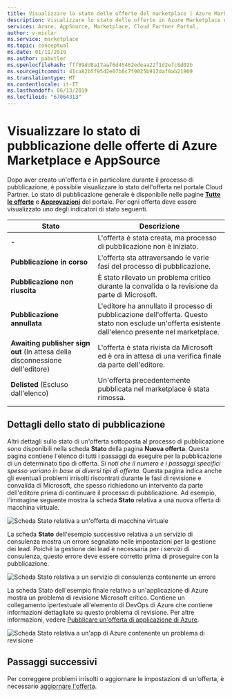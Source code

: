```yaml
---
title: Visualizzare lo stato delle offerte del marketplace | Azure Marketplace
description: Visualizzare lo stato delle offerte in Azure Marketplace e nel marketplace di AppSource usando il portale Cloud Partner
services: Azure, AppSource, Marketplace, Cloud Partner Portal,
author: v-miclar
ms.service: marketplace
ms.topic: conceptual
ms.date: 01/11/2019
ms.author: pabutler
ms.openlocfilehash: fff89dd8a17aaf6d45462edeaa22f1d2efc8d02b
ms.sourcegitcommit: 41ca82b5f95d2e07b0c7f9025b912daf0ab21909
ms.translationtype: MT
ms.contentlocale: it-IT
ms.lasthandoff: 06/13/2019
ms.locfileid: "67064313"
---
```

# <a name="view-the-publishing-status-of-azure-marketplace-and-appsource-offers"></a>Visualizzare lo stato di pubblicazione delle offerte di Azure Marketplace e AppSource

Dopo aver creato un'offerta e in particolare durante il processo di pubblicazione, è possibile visualizzare lo stato dell'offerta nel portale Cloud Partner.  Lo stato di pubblicazione generale è disponibile nelle pagine [**Tutte le offerte**](../portal-tour/cpp-all-offers-page.md) e [**Approvazioni**](../portal-tour/cpp-approvals-page.md) del portale.  Per ogni offerta deve essere visualizzato uno degli indicatori di stato seguenti.  

|            Stato              |   Descrizione                                                           |
|            ------              |   -----------                                                           |
| **-**                          | L'offerta è stata creata, ma processo di pubblicazione non è iniziato.            |
| **Pubblicazione in corso**        | L'offerta sta attraversando le varie fasi del processo di pubblicazione.   |
| **Pubblicazione non riuscita**             | È stato rilevato un problema critico durante la convalida o la revisione da parte di Microsoft. |
| **Pubblicazione annullata**           | L'editore ha annullato il processo di pubblicazione dell'offerta.  Questo stato non esclude un'offerta esistente dall'elenco presente nel marketplace. | 
| **Awaiting publisher sign out** (In attesa della disconnessione dell'editore) | L'offerta è stata rivista da Microsoft ed è ora in attesa di una verifica finale da parte dell'editore. |
| **Delisted** (Escluso dall'elenco)                   | Un'offerta precedentemente pubblicata nel marketplace è stata rimossa.      | 
|  |  |


## <a name="publishing-status-details"></a>Dettagli dello stato di pubblicazione 

Altri dettagli sullo stato di un'offerta sottoposta al processo di pubblicazione sono disponibili nella scheda **Stato** della pagina **Nuova offerta**.  Questa pagina contiene l'elenco di tutti i passaggi da eseguire per la pubblicazione di un determinato tipo di offerta.  *Si noti che il numero e i passaggi specifici spesso variano in base ai diversi tipi di offerta.*  Questa pagina indica anche gli eventuali problemi irrisolti riscontrati durante le fasi di revisione e convalida di Microsoft, che spesso richiedono un intervento da parte dell'editore prima di continuare il processo di pubblicazione.  Ad esempio, l'immagine seguente mostra la scheda **Stato** relativa a una nuova offerta di macchina virtuale. 

![Scheda Stato relativa a un'offerta di macchina virtuale](./media/vm-offer-pub-steps1.png)

La scheda **Stato** dell'esempio successivo relativa a un servizio di consulenza mostra un errore segnalato nelle impostazioni per la gestione dei lead.  Poiché la gestione dei lead è necessaria per i servizi di consulenza, questo errore deve essere corretto prima di proseguire con la pubblicazione.

![Scheda Stato relativa a un servizio di consulenza contenente un errore](./media/consulting-service-error.png)

La scheda Stato dell'esempio finale relativo a un'applicazione di Azure mostra un problema di revisione Microsoft critico.  Contiene un collegamento ipertestuale all'elemento di DevOps di Azure che contiene informazioni dettagliate su questo problema di revisione.  Per altre informazioni, vedere [Pubblicare un'offerta di applicazione di Azure](cpp-publish-offer.md).

![Scheda Stato relativa a un'app di Azure contenente un problema di revisione](../azure-applications/media/status-tab-ms-review.png)


## <a name="next-steps"></a>Passaggi successivi

Per correggere problemi irrisolti o aggiornare le impostazioni di un'offerta, è necessario [aggiornare l'offerta](./cpp-update-offer.md). 
